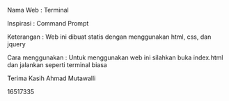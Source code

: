 Nama Web : Terminal

Inspirasi : Command Prompt

Keterangan : Web ini dibuat statis dengan menggunakan html, css, dan jquery

Cara menggunakan : Untuk menggunakan web ini silahkan buka index.html dan jalankan seperti terminal biasa

Terima Kasih
Ahmad Mutawalli

16517335
